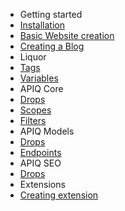 - Getting started
 - [Installation](/installation)
 - [Basic Website creation](/creation)
 - [Creating a Blog](/blog)
- Liquor
 - [Tags](/tags)
 - [Variables](/variables)
- APIQ Core
 - [Drops](/kms-drops)
 - [Scopes](/kms-scopes)
 - [Filters](/kms-filters)
- APIQ Models
 - [Drops](/kms-models-drops)
 - [Endpoints](/kms-models-endpoints)
- APIQ SEO
 - [Drops](/kms-seo-drops)
- Extensions
 - [Creating extension](/new-extension)
